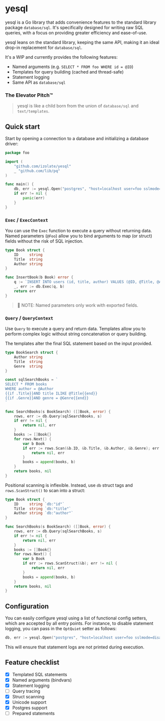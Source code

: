 # yesql

yesql is a Go library that adds convenience features to the standard library
package `database/sql`. It's specifically designed for writing raw SQL queries,
with a focus on providing greater efficiency and ease-of-use.

yesql leans on the standard library, keeping the same API, making it an ideal
drop-in replacement for `database/sql`.

It's a WIP and currently provides the following features:

* Named arguments (e.g. `SELECT * FROM foo WHERE id = @ID`)
* Templates for query building (cached and thread-safe)
* Statement logging
* Same API as `database/sql`

### The Elevator Pitch™

> yesql is like a child born from the union of `database/sql` and
> `text/templates`.

## Quick start

Start by opening a connection to a database and initializing a database driver:

```go
package foo

import (
    "github.com/izolate/yesql"
    _ "github.com/lib/pq"
)

func main() {
    db, err := yesql.Open("postgres", "host=localhost user=foo sslmode=disable")
    if err != nil {
        panic(err)
    }
}
```

### `Exec` / `ExecContext`

You can use the `Exec` function to execute a query without returning data. Named
parameters (`@Foo`) allow you to bind arguments to map (or struct) fields
without the risk of SQL injection.

```go
type Book struct {
    ID     string
    Title  string
    Author string
}

func InsertBook(b Book) error {
    q := `INSERT INTO users (id, title, author) VALUES (@ID, @Title, @Author)`
    _, err := db.Exec(q, b)
    return err
}
```

> :frog: NOTE: Named parameters only work with exported fields.

### `Query` / `QueryContext`

Use `Query` to execute a query and return data. Templates allow you to perform
complex logic without string concatenation or query building.

The templates alter the final SQL statement based on the input provided.

```go
type BookSearch struct {
    Author string    
    Title  string
    Genre  string
}

const sqlSearchBooks = `
SELECT * FROM books
WHERE author = @Author
{{if .Title}}AND title ILIKE @Title{{end}}
{{if .Genre}}AND genre = @Genre{{end}}
`

func SearchBooks(s BookSearch) ([]Book, error) {
    rows, err := db.Query(sqlSearchBooks, s)
    if err != nil {
        return nil, err
    }
    books := []Book{}
    for rows.Next() {
        var b Book
        if err := rows.Scan(&b.ID, &b.Title, &b.Author, &b.Genre); err != nil {
            return nil, err
        }
        books = append(books, b)
    }
    return books, nil
}
```

Positional scanning is inflexible. Instead, use `db` struct tags and
`rows.ScanStruct()` to scan into a struct:

```go
type Book struct {
    ID     string `db:"id"`
    Title  string `db:"title"`
    Author string `db:"author"`
}

func SearchBooks(s BookSearch) ([]Book, error) {
    rows, err := db.Query(sqlSearchBooks, s)
    if err != nil {
        return nil, err
    }
    books := []Book{}
    for rows.Next() {
        var b Book
        if err := rows.ScanStruct(&b); err != nil {
            return nil, err
        }
        books = append(books, b)
    }
    return books, nil
}
```

## Configuration

You can easily configure yesql using a list of functional config setters, which
are accepted by all entry points. For instance, to disable statement logging,
you can pass in the `OptQuiet` setter as follows:

```go
db, err := yesql.Open("postgres", "host=localhost user=foo sslmode=disable", yesql.OptQuiet())
```

This will ensure that statement logs are not printed during execution.

## Feature checklist

- [x] Templated SQL statements
- [x] Named arguments (bindvars)
- [x] Statement logging
- [ ] Query tracing
- [x] Struct scanning
- [x] Unicode support
- [x] Postgres support
- [ ] Prepared statements
